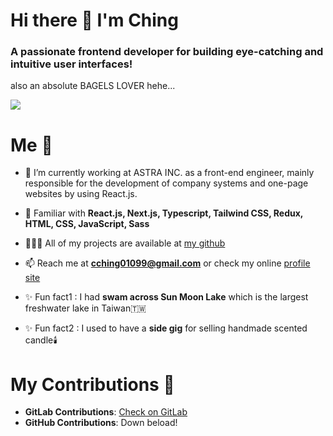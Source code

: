 <h1 align="left">Hi there 👋 I'm Ching </h1> 
<h3 align="left">A passionate frontend developer for building eye-catching and intuitive user interfaces! </h3>
<p align="left">also an absolute BAGELS LOVER hehe... </p>

![](bagel-bagel-net.gif)

# Me 🥯

- 🔭 I’m currently working at ASTRA INC. as a front-end engineer, mainly responsible for the development of company systems and one-page websites by using React.js.

- 🌱 Familiar with  **React.js, Next.js, Typescript, Tailwind CSS, Redux, HTML, CSS, JavaScript, Sass**

- 👩🏻‍💻 All of my projects are available at [my github](https://github.com/cching01099?tab=repositories)

- 📫 Reach me at **cching01099@gmail.com** or check my online [profile site](https://cching01099.github.io/myportfolio)

- ✨ Fun fact1 : I had  **swam across Sun Moon Lake** which is the largest freshwater lake in Taiwan🇹🇼
- ✨ Fun fact2 : I used to have a **side gig** for selling handmade scented candle🕯️


# My Contributions 🚀
- **GitLab Contributions**: [Check on GitLab](https://gitlab.com/cching01099)
- **GitHub Contributions**: Down beload!
